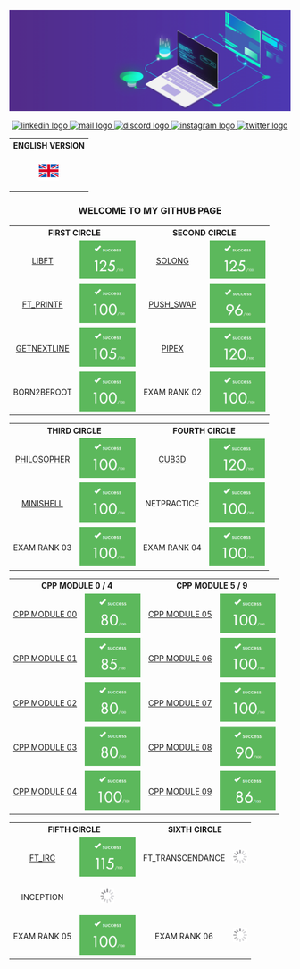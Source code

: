 ![banner](img/banner.gif)

<div align="center" flex="row">
  <a href="https://www.linkedin.com/in/maxime-gayout-169b581b7/" target="_blank">
    <img src="https://img.shields.io/static/v1?message=LinkedIn&logo=linkedin&label=&color=0077B5&logoColor=white&labelColor=&style=for-the-badge" height="35" alt="linkedin logo"  />
  </a>
  <a href="maxime.gayout@free.fr" target="_blank">
    <img src="https://img.shields.io/static/v1?message=Gmail&logo=gmail&label=&color=D14836&logoColor=white&labelColor=&style=for-the-badge" height="35" alt="mail logo"  />
  </a>
  <a href="https://discord.com/users/maximegayout" target="_blank">
    <img src="https://img.shields.io/static/v1?message=Discord&logo=discord&label=&color=7289DA&logoColor=white&labelColor=&style=for-the-badge" height="35" alt="discord logo"  />
  </a>
  <a href="https://www.instagram.com/maxime.gayout/" target="_blank">
    <img src="https://img.shields.io/static/v1?message=Instagram&logo=instagram&label=&color=E4405F&logoColor=white&labelColor=&style=for-the-badge" height="35" alt="instagram logo"  />
  </a>
  <a href="https://x.com/MaximeGayout" target="_blank">
    <img src="https://img.shields.io/static/v1?message=Twitter&logo=twitter&label=&color=1DA1F2&logoColor=white&labelColor=&style=for-the-badge" height="35" alt="twitter logo"  />
  </a>
</div>

<p> </p>

<div align="center">
	<table>
		<tr>
			<th align="center">ENGLISH VERSION</th>
		</tr>
		<tr>
			<td><p align="center"><a href="https://github.com/mgayout/mgayout/README_eng.mf"><img src="img/english.png" height="35"></a></p></td>
		</tr>
	</table>
</div>

### <p align="center">WELCOME TO MY GITHUB PAGE</p>

<div align="center">
  <table>
    <tr>
      <th colspan="2" align="center">FIRST CIRCLE</th>
      <th colspan="2" align="center">SECOND CIRCLE</th>
    </tr>
    <tr>
      <td><p align="center"><a href="https://github.com/mgayout/libft">LIBFT</a></p></td>
      <td><img src="img/125.png" style="width:100px;"></td>
      <td><p align="center"><a href="https://github.com/mgayout/so_long">SOLONG</a></p></td>
      <td><img src="img/125.png" style="width:100px;"></td>
    </tr>
	<tr>
      <td><p align="center"><a href="https://github.com/mgayout/ft_printf">FT_PRINTF</a></p></td>
      <td><img src="img/100.png" style="width:100px;"></td>
      <td><p align="center"><a href="https://github.com/mgayout/push_swap">PUSH_SWAP</a></p></td>
      <td><img src="img/96.png" style="width:100px;"></td>
    </tr>
	<tr>
		<td><p align="center"><a href="https://github.com/mgayout/get_next_line">GETNEXTLINE</a></p></td>
		<td><img src="img/105.png" style="width:100px;"></td>
		<td><p align="center"><a href="https://github.com/mgayout/pipex">PIPEX</a></p></td>
		<td><img src="img/120.png" style="width:100px;"></td>
	</tr>
	<tr>
		<td><p align="center">BORN2BEROOT</p></td>
		<td><img src="img/100.png" style="width:100px;"></td>
		<td><p align="center">EXAM RANK 02</p></td>
		<td><img src="img/100.png" style="width:100px;"></td>
	</tr>
  </table>
</div>

<div align="center">
  <table>
    <tr>
      <th colspan="2" align="center">THIRD CIRCLE</th>
      <th colspan="2" align="center">FOURTH CIRCLE</th>
    </tr>
    <tr>
      <td><p align="center"><a href="https://github.com/mgayout/philosopher">PHILOSOPHER</a></p></td>
	  <td><img src="img/100.png" style="width:100px;"></td>
	  <td><p align="center"><a href="https://github.com/mgayout/cub3D">CUB3D</a></p></td>
	  <td><img src="img/120.png" style="width:100px;"></td>
    </tr>
	<tr>
		<td><p align="center"><a href="https://github.com/mgayout/minishell">MINISHELL</a></p></td>
		<td><img src="img/100.png" style="width:100px;"></td>
		<td><p align="center">NETPRACTICE</p></td>
		<td><img src="img/100.png" style="width:100px;"></td>
	</tr>
	<tr>
		<td><p align="center">EXAM RANK 03</p></td>
		<td><img src="img/100.png" style="width:100px;"></td>
		<td><p align="center">EXAM RANK 04</p></td>
		<td><img src="img/100.png" style="width:100px;"></td>
	</tr>
  </table>
</div>

<div align="center">
  <table>
  	<tr>
    	<th colspan="2" align="center">CPP MODULE 0 / 4</th>
		<th colspan="2" align="center">CPP MODULE 5 / 9</th>
    </tr>
    <tr>
		<td><p align="center"><a href="https://github.com/mgayout/CPP00">CPP MODULE 00</a></p></td>
		<td><img src="img/80.png" style="width:100px;"></td>
		<td><p align="center"><a href="https://github.com/mgayout/CPP05">CPP MODULE 05</a></p></td>
		<td><img src="img/100.png" style="width:100px;"></td>
	</tr>
	<tr>
		<td><p align="center"><a href="https://github.com/mgayout/CPP01">CPP MODULE 01</a></p></td>
		<td><img src="img/85.png" style="width:100px;"></td>
		<td><p align="center"><a href="https://github.com/mgayout/CPP06">CPP MODULE 06</a></p></td>
		<td><img src="img/100.png" style="width:100px;"></td>
	</tr>
	<tr>
		<td><p align="center"><a href="https://github.com/mgayout/CPP02">CPP MODULE 02</a></p></td>
		<td><img src="img/80.png" style="width:100px;"></td>
		<td><p align="center"><a href="https://github.com/mgayout/CPP07">CPP MODULE 07</a></p></td>
		<td><img src="img/100.png" style="width:100px;"></td>
	</tr>
	<tr>
		<td><p align="center"><a href="https://github.com/mgayout/CPP03">CPP MODULE 03</a></p></td>
		<td><img src="img/80.png" style="width:100px;"></td>
		<td><p align="center"><a href="https://github.com/mgayout/CPP08">CPP MODULE 08</a></p></td>
		<td><img src="img/90.png" style="width:100px;"></td>
	</tr>
	<tr>
		<td><p align="center"><a href="https://github.com/mgayout/CPP04">CPP MODULE 04</a></p></td>
		<td><img src="img/100.png" style="width:100px;"></td>
		<td><p align="center"><a href="https://github.com/mgayout/CPP09">CPP MODULE 09</a></p></td>
		<td><img src="img/86.png" style="width:100px;"></td>
	</tr>
  </table>
</div>

<div align="center">
  <table>
  	<tr>
    	<th colspan="2" align="center">FIFTH CIRCLE</th>
		<th colspan="2" align="center">SIXTH CIRCLE</th>
    </tr>
    <tr>
		<td><p align="center"><a href="https://github.com/mgayout/ft_irc">FT_IRC</a></p></td>
		<td><img src="img/115.png" style="width:100px;"></td>
		<td><p align="center">FT_TRANSCENDANCE</p></td>
		<td><p align="center"><img src="img/loading.gif" style="width:25px;"></p></td>
	</tr>
	<tr>
		<td><p align="center">INCEPTION</p></td>
		<td><p align="center"><img src="img/loading.gif" style="width:25px;"></p></td>
		<td></td>
		<td></td>
	</tr>
	<tr>
		<td><p align="center">EXAM RANK 05</p></td>
		<td><img src="img/100.png" style="width:100px;"></td>
		<td><p align="center">EXAM RANK 06</p></td>
		<td><p align="center"><img src="img/loading.gif" style="width:25px;"></p></td>
	</tr>
  </table>
</div>

